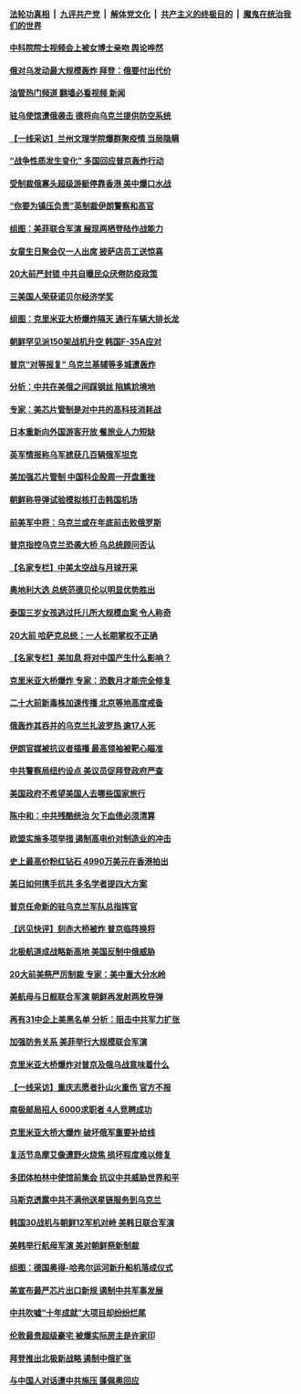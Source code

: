 ####  [法轮功真相](../../../../basic/blob/master/README.md?t=10110731) &nbsp;|&nbsp; [九评共产党](../../../../9ping.md/blob/master/README.md?t=10110731) &nbsp;|&nbsp; [解体党文化](../../../../jtdwh.md/blob/master/README.md?t=10110731)  &nbsp;|&nbsp; [共产主义的终极目的](../../../../gczydzjmd.md/blob/master/README.md?t=10110731) &nbsp;|&nbsp; [魔鬼在统治我们的世界](../../../../mgztzwmdsj.md/blob/master/README.md?t=10110731) 

#### [中科院院士视频会上被女博士亲吻 舆论哗然](../pages/nsc418/n13842363.md?t=10110731) 

#### [俄对乌发动最大规模轰炸 拜登：俄要付出代价](../pages/nsc418/n13842582.md?t=10110731) 

#### [油管热门频道 翻墙必看视频 新闻](http://209.250.226.216:81/youtube.html?10110731)

#### [驻乌使馆遭俄袭击 德将向乌克兰提供防空系统](../pages/nsc418/n13842547.md?t=10110731) 

#### [【一线采访】兰州文理学院爆群聚疫情 当局隐瞒](../pages/nsc418/n13842300.md?t=10110731) 

#### [“战争性质发生变化” 多国回应普京轰炸行动](../pages/nsc418/n13842518.md?t=10110731) 

#### [受制裁俄寡头超级游艇停靠香港 美中爆口水战](../pages/nsc418/n13842487.md?t=10110731) 

#### [“你要为镇压负责”英制裁伊朗警察和高官](../pages/nsc418/n13842546.md?t=10110731) 

#### [组图：美菲联合军演 展现两栖登陆作战能力](../pages/nsc418/n13842373.md?t=10110731) 

#### [女童生日聚会仅一人出席 披萨店员工送惊喜](../pages/nsc418/n13842189.md?t=10110731) 

#### [20大前严封锁 中共自曝民众厌倦防疫政策](../pages/nsc418/n13842480.md?t=10110731) 

#### [三美国人荣获诺贝尔经济学奖](../pages/nsc418/n13842378.md?t=10110731) 

#### [组图：克里米亚大桥爆炸隔天 通行车辆大排长龙](../pages/nsc418/n13842317.md?t=10110731) 

#### [朝鲜罕见派150架战机升空 韩国F-35A应对](../pages/nsc418/n13842297.md?t=10110731) 

#### [普京“对等报复” 乌克兰基辅等多城遭轰炸](../pages/nsc418/n13842292.md?t=10110731) 

#### [分析：中共在美俄之间踩钢丝 陷尴尬境地](../pages/nsc418/n13841990.md?t=10110731) 

#### [专家：美芯片管制是对中共的高科技消耗战](../pages/nsc418/n13842316.md?t=10110731) 

#### [日本重新向外国游客开放 餐旅业人力短缺](../pages/nsc418/n13842331.md?t=10110731) 

#### [英军情报称乌军掳获几百辆俄军坦克](../pages/nsc418/n13842219.md?t=10110731) 

#### [美加强芯片管制 中国科企股周一开盘重挫](../pages/nsc418/n13842177.md?t=10110731) 

#### [朝鲜称导弹试验模拟核打击韩国机场](../pages/nsc418/n13842091.md?t=10110731) 

#### [前美军中将：乌克兰或在年底前击败俄罗斯](../pages/nsc418/n13842083.md?t=10110731) 

#### [普京指控乌克兰恐袭大桥 乌总统顾问否认](../pages/nsc418/n13841989.md?t=10110731) 

#### [【名家专栏】中美太空战与月球开采](../pages/nsc418/n13841824.md?t=10110731) 

#### [奥地利大选 总统范德贝伦以明显优势胜出](../pages/nsc418/n13841958.md?t=10110731) 

#### [泰国三岁女孩逃过托儿所大规模血案 令人称奇](../pages/nsc418/n13841941.md?t=10110731) 

#### [20大前 哈萨克总统：一人长期掌权不正确](../pages/nsc418/n13841539.md?t=10110731) 

#### [【名家专栏】美加息 将对中国产生什么影响？](../pages/nsc418/n13841817.md?t=10110731) 

#### [克里米亚大桥爆炸 专家：恐数月才能完全修复](../pages/nsc418/n13841930.md?t=10110731) 

#### [二十大前新毒株加速传播 北京等地高度戒备](../pages/nsc418/n13841884.md?t=10110731) 

#### [俄轰炸其吞并的乌克兰扎波罗热 逾17人死](../pages/nsc418/n13841787.md?t=10110731) 

#### [伊朗官媒被抗议者插播 最高领袖被靶心瞄准](../pages/nsc418/n13841885.md?t=10110731) 

#### [中共警察局纽约设点 美议员促拜登政府严查](../pages/nsc418/n13841856.md?t=10110731) 

#### [美国政府不希望美国人去哪些国家旅行](../pages/nsc418/n13837562.md?t=10110731) 

#### [陈中和：中共残酷统治 欠下血债必须清算](../pages/nsc418/n13841702.md?t=10110731) 

#### [欧盟实施多项举措 遏制高电价对制造业的冲击](../pages/nsc418/n13841664.md?t=10110731) 

#### [史上最高价粉红钻石 4990万美元在香港拍出](../pages/nsc418/n13841608.md?t=10110731) 

#### [美日如何携手抗共 多名学者提四大方案](../pages/nsc418/n13839159.md?t=10110731) 

#### [普京任命新的驻乌克兰军队总指挥官](../pages/nsc418/n13841575.md?t=10110731) 

#### [【远见快评】刻赤大桥被炸 普京临阵换将](../pages/nsc418/n13841578.md?t=10110731) 

#### [北极航道成战略新高地 美国反制中俄威胁](../pages/nsc418/n13841545.md?t=10110731) 

#### [20大前美祭严厉制裁 专家：美中重大分水岭](../pages/nsc418/n13841523.md?t=10110731) 

#### [美航母与日舰联合军演 朝鲜再发射两枚导弹](../pages/nsc418/n13841524.md?t=10110731) 

#### [再有31中企上美黑名单 分析：阻击中共军力扩张](../pages/nsc418/n13841458.md?t=10110731) 

#### [加强防务关系 美菲举行大规模联合军演](../pages/nsc418/n13841484.md?t=10110731) 

#### [克里米亚大桥爆炸对普京及俄乌战意味着什么](../pages/nsc418/n13841469.md?t=10110731) 

#### [【一线采访】重庆志愿者扑山火重伤 官方不报](../pages/nsc418/n13841380.md?t=10110731) 


#### [南极邮局招人 6000求职者 4人竞聘成功](../pages/nsc418/n13841270.md?t=10110731) 

#### [克里米亚大桥大爆炸 破坏俄军重要补给线](../pages/nsc418/n13841402.md?t=10110731) 

#### [复活节岛摩艾像遭野火烧焦 损坏程度难以修复](../pages/nsc418/n13841234.md?t=10110731) 

#### [多团体柏林中使馆前集会 抗议中共威胁世界和平](../pages/nsc418/n13841171.md?t=10110731) 

#### [马斯克透露中共不满他送星链服务到乌克兰](../pages/nsc418/n13841104.md?t=10110731) 

#### [韩国30战机与朝鲜12军机对峙 美韩日联合军演](../pages/nsc418/n13841158.md?t=10110731) 

#### [美韩举行航母军演 美对朝鲜祭新制裁](../pages/nsc418/n13841080.md?t=10110731) 

#### [组图：德国奥得-哈弗尔运河新升船机落成仪式](../pages/nsc418/n13840736.md?t=10110731) 

#### [美宣布最严芯片出口新规 遏制中共军事发展](../pages/nsc418/n13841061.md?t=10110731) 

#### [中共吹嘘“十年成就”大项目却纷纷烂尾](../pages/nsc418/n13840852.md?t=10110731) 

#### [伦敦最贵超级豪宅 被爆实际房主是许家印](../pages/nsc418/n13841033.md?t=10110731) 

#### [拜登推出北极新战略 遏制中俄扩张](../pages/nsc418/n13840956.md?t=10110731) 

#### [与中国人对话遭中共施压 蓬佩奥回应](../pages/nsc418/n13840364.md?t=10110731) 

<img src='http://gfw-breaker.win/goodnews/indexes/nsc418.md' width='0px' height='0px'/>
